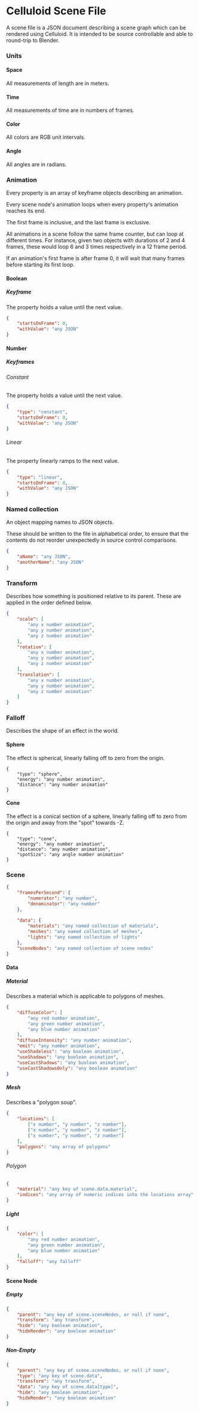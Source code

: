 # Celluloid Scene File

A scene file is a JSON document describing a scene graph which can be rendered
using Celluloid.  It is intended to be source controllable and able to 
round-trip to Blender.

### Units

#### Space

All measurements of length are in meters.

#### Time

All measurements of time are in numbers of frames.

#### Color

All colors are RGB unit intervals.

#### Angle

All angles are in radians.

### Animation

Every property is an array of keyframe objects describing an animation.

Every scene node's animation loops when every property's animation reaches its 
end.

The first frame is inclusive, and the last frame is exclusive.

All animations in a scene follow the same frame counter, but can loop at 
different times.  For instance, given two objects with durations of 2 and 4 
frames, these would loop 6 and 3 times respectively in a 12 frame period.

If an animation's first frame is after frame 0, it will wait that many frames
before starting its first loop.

#### Boolean

##### Keyframe

The property holds a value until the next value.

```json
{
	"startsOnFrame": 0,
	"withValue": "any JSON"
}
```

#### Number

##### Keyframes

###### Constant

The property holds a value until the next value.

```json
{
	"type": "constant",
	"startsOnFrame": 0,
	"withValue": "any JSON"
}
```

###### Linear

The property linearly ramps to the next value.

```json
{
	"type": "linear",
	"startsOnFrame": 0,
	"withValue": "any JSON"
}
```

### Named collection

An object mapping names to JSON objects.

These should be written to the file in alphabetical order, to ensure that the
contents do not reorder unexpectedly in source control comparisons.

```json
{
	"aName": "any JSON",
	"anotherName": "any JSON"
}
```

### Transform

Describes how something is positioned relative to its parent.
These are applied in the order defined below.

```json
{
	"scale": [
		"any x number animation",
		"any y number animation",
		"any z number animation"
	],
	"rotation": [
		"any x number animation",
		"any y number animation",
		"any z number animation"
	],
	"translation": [
		"any x number animation",
		"any y number animation",
		"any z number animation"
	]
}
```

### Falloff

Describes the shape of an effect in the world.

#### Sphere

The effect is spherical, linearly falling off to zero from the origin.

```
{
	"type": "sphere",
	"energy": "any number animation",
	"distance": "any number animation"
}
```

#### Cone

The effect is a conical section of a sphere, linearly falling off to zero from
the origin and away from the "spot" towards -Z.

```
{
	"type": "cone",
	"energy": "any number animation",
	"distance": "any number animation",
	"spotSize": "any angle number animation"
}
```

### Scene

```json
{
	"framesPerSecond": {
		"numerator": "any number",
		"denominator": "any number"
	},
	
	"data": {
		"materials": "any named collection of materials",
		"meshes": "any named collection of meshes",
		"lights": "any named collection of lights"
	},
	"sceneNodes": "any named collection of scene nodes"
}
```

#### Data

##### Material

Describes a material which is applicable to polygons of meshes.

```json
{
	"diffuseColor": [
		"any red number animation",
		"any green number animation",
		"any blue number animation"
	],
	"diffuseIntensity": "any number animation",
	"emit": "any number animation",
	"useShadeless": "any boolean animation",
	"useShadows": "any boolean animation",
	"useCastShadows": "any boolean animation",
	"useCastShadowsOnly": "any boolean animation"
}
```

##### Mesh

Describes a "polygon soup".

```json
{
	"locations": [
		["x number", "y number", "z number"],
		["x number", "y number", "z number"],
		["x number", "y number", "z number"]
	],
	"polygons": "any array of polygons"
}
```

###### Polygon

```json
{
	"material": "any key of scene.data.material",
	"indices": "any array of numeric indices into the locations array"
}
```

##### Light

```json
{
	"color": [
		"any red number animation",
		"any green number animation",
		"any blue number animation"
	],
	"falloff": "any falloff"
}
```

#### Scene Node

##### Empty

```json
{
	"parent": "any key of scene.sceneNodes, or null if none",
	"transform": "any transform",
	"hide": "any boolean animation",
	"hideRender": "any boolean animation"
}
```

##### Non-Empty

```json
{
	"parent": "any key of scene.sceneNodes, or null if none",
	"type": "any key of scene.data",
	"transform": "any transform",
	"data": "any key of scene.data[type]",
	"hide": "any boolean animation",
	"hideRender": "any boolean animation"
}
```